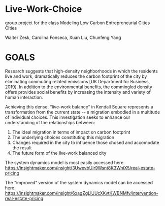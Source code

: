 # Live-Work-Choice
 group project for the class Modeling Low Carbon Entrepreneurial Cities CIties
 
 Walter Zesk, Carolina Fonseca, Xuan Liu, Chunfeng Yang
 
# GOALS
Research suggests that high-density neighborhoods in which the residents live and work, dramatically reduces the carbon footprint of the city by eliminating commuting related emissions [UK Department for Business, 2019].  In addition to the environmental benefits, the commingled density offers provides social benefits by increasing the intensity and variety of human interaction.

Achieving this dense, “live-work balance” in Kendall Square represents a transformation from the current state -- a migration embodied in a multitude of individual choices.  This investigation seeks to enhance our understanding of the relationships between:

1. The ideal migration in terms of impact on carbon footprint
2. The underlying choices constituting this migration
3. Changes required in the city to influence those chosed and accomodate the result
4. The future form of the live-work balanced city



The system dynamics model is most easily accessed here: https://insightmaker.com/insight/3UwevbUIr9Wsnt8K3WniX5/real-estate-pricing

The "improved" version of the system dynamics model can be accessed here: https://insightmaker.com/insight/6xagZgLlUUcXKvtKWBNMfv/intervention-real-estate-pricing
